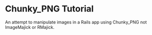 # Chunky_PNG Tutorial

An attempt to manipulate images in a Rails app using Chunky_PNG not ImageMajick or RMajick.


